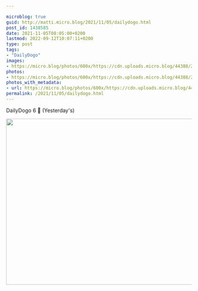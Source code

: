 ```yaml
---

microblog: true
guid: http://matti.micro.blog/2021/11/05/dailydogo.html
post_id: 1438585
date: 2021-11-05T08:05:00+0200
lastmod: 2022-09-12T10:07:11+0200
type: post
tags:
- "DailyDogo"
images:
- https://micro.blog/photos/600x/https://cdn.uploads.micro.blog/44388/2021/cfaf8461cd.jpg
photos:
- https://micro.blog/photos/600x/https://cdn.uploads.micro.blog/44388/2021/cfaf8461cd.jpg
photos_with_metadata:
- url: https://micro.blog/photos/600x/https://cdn.uploads.micro.blog/44388/2021/cfaf8461cd.jpg
permalink: /2021/11/05/dailydogo.html
---
```

DailyDogo 6 🐶 (Yesterday's)

<img src="/media/uploads/2021/cfaf8461cd.jpg" width="600" height="450" alt="" />
